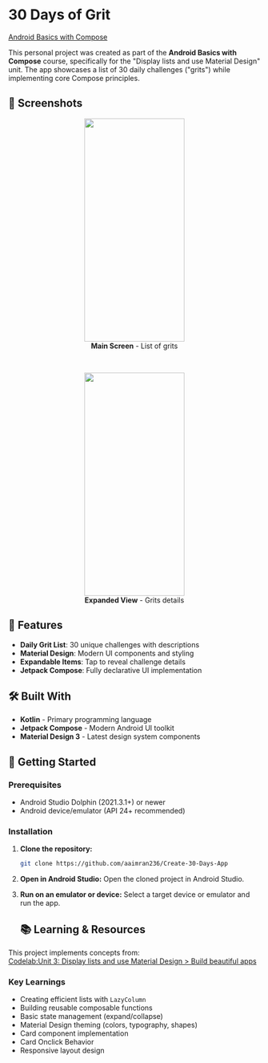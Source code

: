 # 30 Days of Grit

[Android Basics with Compose](https://developer.android.com/courses/pathways/android-basics-compose-unit-3-pathway-3)

This personal project was created as part of the **Android Basics with Compose** course, specifically for the "Display lists and use Material Design" unit. The app showcases a list of 30 daily challenges ("grits") while implementing core Compose principles.


## 📸 Screenshots

<div align="center">
  <figure>
   <img src="https://github.com/user-attachments/assets/312ea495-611a-4805-8c76-59a3076feb36" width="200" height="445">
    <figcaption><b>Main Screen</b> - List of grits</figcaption>
  </figure>
   &nbsp; &nbsp;
  <figure>
  <img src="https://github.com/user-attachments/assets/201b4975-5674-40e2-a197-4061df2f8d6f" width="200" height="445">
    <figcaption><b>Expanded View</b> - Grits details</figcaption>
  </figure>
</div>

## 🌟 Features
- **Daily Grit List**: 30 unique challenges with descriptions
- **Material Design**: Modern UI components and styling
- **Expandable Items**: Tap to reveal challenge details
- **Jetpack Compose**: Fully declarative UI implementation

## 🛠️ Built With
- **Kotlin** - Primary programming language
- **Jetpack Compose** - Modern Android UI toolkit
- **Material Design 3** - Latest design system components

## 🚀 Getting Started
### Prerequisites
- Android Studio Dolphin (2021.3.1+) or newer
- Android device/emulator (API 24+ recommended)

### Installation
1.  **Clone the repository:**
    ```bash
    git clone https://github.com/aaimran236/Create-30-Days-App
    ```
2.  **Open in Android Studio:**
    Open the cloned project in Android Studio.
3.  **Run on an emulator or device:**
    Select a target device or emulator and run the app.

    ## 📚 Learning & Resources
This project implements concepts from:  
[Codelab:Unit 3: Display lists and use Material Design > Build beautiful apps](https://developer.android.com/courses/pathways/android-basics-compose-unit-3-pathway-3)

### Key Learnings
- Creating efficient lists with `LazyColumn`
- Building reusable composable functions
- Basic state management (expand/collapse)
- Material Design theming (colors, typography, shapes)
- Card component implementation
- Card Onclick Behavior
- Responsive layout design
